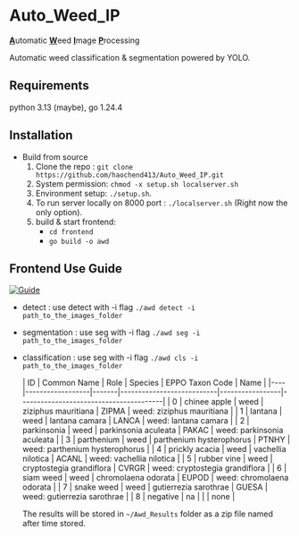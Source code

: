 # Auto_Weed_IP

<u>**A**</u>utomatic <u>**W**</u>eed <u>**I**</u>mage <u>**P**</u>rocessing

Automatic weed classification & segmentation powered by YOLO. 

## Requirements

python 3.13 (maybe), go 1.24.4

## Installation

- Build from source
  1. Clone the repo : `git clone https://github.com/haochend413/Auto_Weed_IP.git`
  2. System permission: `chmod -x setup.sh localserver.sh`
  3. Environment setup: `./setup.sh`.
  4. To run server locally on 8000 port : `./localserver.sh` (Right now the only option). 
  5. build & start frontend:
     - `cd frontend`
     - `go build -o awd`

## Frontend Use Guide

[![Guide](https://img.youtube.com/vi/jOXxdtn0LE8/0.jpg)](https://youtu.be/jOXxdtn0LE8)

- detect : use detect with -i flag
  `./awd detect -i path_to_the_images_folder`

- segmentation : use seg with -i flag
  `./awd seg -i path_to_the_images_folder`

- classification : use seg with -i flag
  `./awd cls -i path_to_the_images_folder`

  | ID | Common Name      | Role  | Species                   | EPPO Taxon Code | Name                                   |
|----|------------------|-------|---------------------------|-----------------|----------------------------------------|
| 0  | chinee apple     | weed  | ziziphus mauritiana       | ZIPMA           | weed: ziziphus mauritiana             |
| 1  | lantana          | weed  | lantana camara            | LANCA           | weed: lantana camara                  |
| 2  | parkinsonia      | weed  | parkinsonia aculeata      | PAKAC           | weed: parkinsonia aculeata            |
| 3  | parthenium       | weed  | parthenium hysterophorus  | PTNHY           | weed: parthenium hysterophorus        |
| 4  | prickly acacia   | weed  | vachellia nilotica        | ACANL           | weed: vachellia nilotica              |
| 5  | rubber vine      | weed  | cryptostegia grandiflora  | CVRGR           | weed: cryptostegia grandiflora        |
| 6  | siam weed        | weed  | chromolaena odorata       | EUPOD           | weed: chromolaena odorata             |
| 7  | snake weed       | weed  | gutierrezia sarothrae     | GUESA           | weed: gutierrezia sarothrae           |
| 8  | negative         | na    |                           |                 | none                                   |


  The results will be stored in `~/Awd_Results` folder as a zip file named after time stored. 
